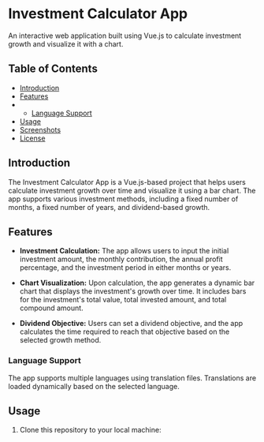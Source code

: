 # Investment Calculator App

An interactive web application built using Vue.js to calculate investment growth and visualize it with a chart.

## Table of Contents

- [Introduction](#introduction)
- [Features](#features)
- - [Language Support](#language-support)
- [Usage](#usage)
- [Screenshots](#screenshots)
- [License](#license)

## Introduction

The Investment Calculator App is a Vue.js-based project that helps users calculate investment growth over time and visualize it using a bar chart. The app supports various investment methods, including a fixed number of months, a fixed number of years, and dividend-based growth.

## Features

- **Investment Calculation:** The app allows users to input the initial investment amount, the monthly contribution, the annual profit percentage, and the investment period in either months or years.

- **Chart Visualization:** Upon calculation, the app generates a dynamic bar chart that displays the investment's growth over time. It includes bars for the investment's total value, total invested amount, and total compound amount.

- **Dividend Objective:** Users can set a dividend objective, and the app calculates the time required to reach that objective based on the selected growth method.

### Language Support

The app supports multiple languages using translation files. Translations are loaded dynamically based on the selected language.

## Usage

1. Clone this repository to your local machine:
